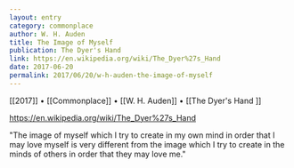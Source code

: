 ```yaml
---
layout: entry
category: commonplace
author: W. H. Auden
title: The Image of Myself
publication: The Dyer's Hand 
link: https://en.wikipedia.org/wiki/The_Dyer%27s_Hand
date: 2017-06-20
permalink: 2017/06/20/w-h-auden-the-image-of-myself
---
```


[[2017]] • [[Commonplace]] • [[W. H. Auden]] • [[The Dyer's Hand ]] 

https://en.wikipedia.org/wiki/The_Dyer%27s_Hand

"The image of myself which I try to create in my own mind in order that I may love myself is very different from the image which I try to create in the minds of others in order that they may love me." 